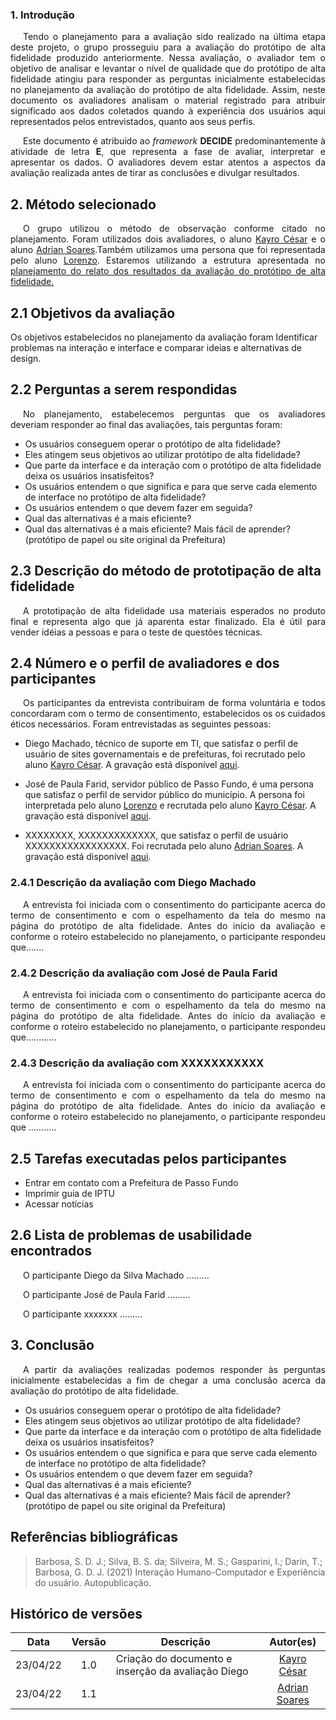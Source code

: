 ### 1. Introdução

<p style="text-indent: 20px; text-align: justify"> 
Tendo o planejamento para a avaliação sido realizado na última etapa deste projeto, o grupo prosseguiu para a avaliação  do protótipo de alta fidelidade produzido anteriormente. Nessa avaliação, o avaliador tem o objetivo de analisar e levantar o nível de qualidade que do protótipo de alta fidelidade atingiu para responder as perguntas inicialmente estabelecidas no planejamento da avaliação do protótipo de alta fidelidade.  Assim, neste documento os avaliadores analisam o material registrado para atribuir significado aos dados coletados quando à experiência dos usuários aqui representados pelos entrevistados, quanto aos seus perfis.
</p>
<p style="text-indent: 20px; text-align: justify"> 
Este documento é atribuído ao <i>framework</i> <b>DECIDE</b> predominantemente à atividade de letra <b>E</b>, que representa a fase de  avaliar, interpretar e apresentar os dados. O avaliadores devem estar atentos a aspectos da avaliação realizada antes de tirar as conclusões e divulgar resultados.
</p>



## 2. Método selecionado

<p style="text-indent: 20px; text-align: justify"> 
O grupo utilizou o método de observação conforme citado no planejamento. Foram  utilizados dois avaliadores, o aluno <a href="https://github.com/kayrocesar">Kayro César</a> e o aluno <a href="https://github.com/SwampTG">Adrian Soares</a>.Também utilizamos uma persona que foi representada pelo aluno 	<a href="https://github.com/lorenzo7377"> Lorenzo</a>. Estaremos utilizando a estrutura apresentada no <a href="https://interacao-humano-computador.github.io/2021.2-Prefeitura-de-Passo-Fundo/DesignAvaliacaoDesenvolvimento/Nivel3/PlanejamentoProtAltaFid/"> planejamento do relato dos resultados da avaliação do protótipo de alta fidelidade.</a>
</p>

## 2.1 Objetivos da avaliação

<p style="text-indent: 20px; text-align: justify"> 

Os objetivos estabelecidos no planejamento da avaliação foram Identificar problemas na interação e interface
 e comparar ideias e alternativas de design.
</p>

## 2.2 Perguntas a serem respondidas
<p style="text-indent: 20px; text-align: justify"> 
 No planejamento, estabelecemos perguntas que os avaliadores deveriam responder ao final das avaliações, tais perguntas foram:
</p>
<ul>
<li> Os usuários conseguem operar o protótipo de alta fidelidade?</li> 
   <li>Eles atingem seus objetivos ao utilizar protótipo de alta fidelidade? </li>
   <li>Que parte da interface e da interação com  o protótipo de alta fidelidade deixa os usuários insatisfeitos?</li>
   <li>Os usuários entendem o que significa e para que serve cada elemento de interface  no protótipo de alta fidelidade?</li>  
   <li>Os usuários entendem o que devem fazer em seguida?</li>
   <li> Qual das alternativas é a mais eficiente? </li>
   <li> Qual das alternativas é a mais eficiente? Mais fácil de aprender?(protótipo de papel ou site original da Prefeitura)</li>
</ul>

## 2.3 Descrição do método de prototipação de alta fidelidade

<p style="text-indent: 20px; text-align: justify"> 
 A prototipação de alta fidelidade usa materiais esperados no produto final e representa algo que já aparenta estar finalizado. Ela  é útil para vender idéias a pessoas e para o teste de questões técnicas.
</p>

## 2.4 Número e o perfil de avaliadores e dos participantes

<p style="text-indent: 20px; text-align: justify"> 
 Os participantes da entrevista contribuiram de forma voluntária e todos concordaram com o termo de consentimento, estabelecidos os os cuidados éticos necessários. Foram entrevistadas as seguintes pessoas:
</p>

- Diego Machado, técnico de suporte em TI, que satisfaz o perfil de usuário de sites governamentais e de prefeituras, foi recrutado pelo aluno <a href="https://github.com/kayrocesar">Kayro César</a>. A gravação está disponível [aqui](Avaliacao-alta-fid-Diego.md).

- José de Paula Farid, servidor público de Passo Fundo, é uma persona que satisfaz o perfil de servidor público do município. A persona foi interpretada pelo aluno <a href="https://github.com/lorenzo7377">Lorenzo</a> e  recrutada pelo aluno <a href="https://github.com/kayrocesar">Kayro César</a>. A gravação está disponível [aqui](Avaliacao-alta-fid-jose.md).

- XXXXXXXX, XXXXXXXXXXXXX, que satisfaz o perfil de usuário XXXXXXXXXXXXXXXXX. Foi recrutada pelo aluno <a href="https://github.com/SwampTG">Adrian Soares</a>. A gravação está disponível [aqui](Avaliacao-alta-fid-.md).



### 2.4.1 Descrição da avaliação com Diego Machado

<p style="text-indent: 20px; text-align: justify"> 
 A entrevista foi iniciada com o consentimento do participante acerca do termo de consentimento e com o espelhamento da tela do mesmo na página do protótipo de alta fidelidade. Antes do início da avaliação e conforme o roteiro estabelecido no planejamento, o participante respondeu que.......
</p>

<p style="text-indent: 20px; text-align: justify">
 </p>

 <p style="text-indent: 20px; text-align: justify"> 
 </p>


### 2.4.2 Descrição da avaliação com José de Paula Farid

<p style="text-indent: 20px; text-align: justify"> 
 A entrevista foi iniciada com o consentimento do participante acerca do termo de consentimento e com o espelhamento da tela do mesmo na página do protótipo de alta fidelidade. Antes do início da avaliação e conforme o roteiro estabelecido no planejamento, o participante respondeu que............
</p>

<p style="text-indent: 20px; text-align: justify"> 

</p>

<p style="text-indent: 20px; text-align: justify">
 
</p>

### 2.4.3 Descrição da avaliação com XXXXXXXXXXX

<p style="text-indent: 20px; text-align: justify"> 
  A entrevista foi iniciada com o consentimento do participante acerca do termo de consentimento e com o espelhamento da tela do mesmo na página do protótipo de alta fidelidade. Antes do início da avaliação e conforme o roteiro estabelecido no planejamento, o participante respondeu que ...........
</p>

<p style="text-indent: 20px; text-align: justify"> </p>

<p style="text-indent: 20px; text-align: justify"> </p>



## 2.5 Tarefas executadas pelos participantes
<ul>
        <li>Entrar em contato com a Prefeitura de Passo Fundo</li>
        <li>Imprimir guia de IPTU</li>
        <li>Acessar notícias</li>
  
</ul>

## 2.6 Lista de problemas de usabilidade encontrados

<p style="text-indent: 20px; text-align: justify"> 
    O participante Diego da Silva Machado ......... 
</p>
<p style="text-indent: 20px; text-align: justify"> 
    O participante José de Paula Farid ......... 
</p>

<p style="text-indent: 20px; text-align: justify"> 
  O participante xxxxxxx ......... 
</p>

## 3. Conclusão

<p style="text-indent: 20px; text-align: justify"> 
  A partir da avaliações realizadas podemos responder às perguntas inicialmente estabelecidas a fim de chegar a uma conclusão acerca da avaliação do protótipo de alta fidelidade. 
</p>

<ul>
<li> Os usuários conseguem operar o protótipo de alta fidelidade? </li> 
   <li>Eles atingem seus objetivos ao utilizar protótipo de alta fidelidade? </li>
   <li>Que parte da interface e da interação com  o protótipo de alta fidelidade deixa os usuários insatisfeitos?</li>
   <li>Os usuários entendem o que significa e para que serve cada elemento de interface  no protótipo de alta fidelidade?</li>  
   <li>Os usuários entendem o que devem fazer em seguida?</li>
   <li> Qual das alternativas é a mais eficiente? </li>
   <li> Qual das alternativas é a mais eficiente? Mais fácil de aprender?(protótipo de papel ou site original da Prefeitura)</li>
</ul>





















        

## Referências bibliográficas

> Barbosa, S. D. J.; Silva, B. S. da; Silveira, M. S.; Gasparini, I.; Darin, T.; Barbosa, G. D. J. (2021) Interação Humano-Computador e Experiência do usuário. Autopublicação.

## Histórico de versões

 | **Data**   | **Versão** | **Descrição**                            |                **Autor(es)**                 |
 | ---------- | :--------: | ---------------------------------------- | :------------------------------------------: |
 | 23/04/22  |   1.0     |   Criação do documento e inserção da avaliação Diego   |     [Kayro César](https://github.com/kayrocesar)           |
 | 23/04/22  |   1.1     |   |     [Adrian Soares](https://github.com/SwampTG)      |
 


